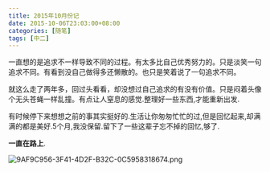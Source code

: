```yaml
---
title: 2015年10月份记
date: 2015-10-06T23:03:00+08:00
categories: [随笔]
tags: [中二]
---
```


一直想的是追求不一样导致不同的过程。有太多比自己优秀努力的。只是淡笑一句追求不同。有看到没自己做得多还懒散的。也只是笑着说了一句追求不同。

就这么走了两年多，回过头看看，却没想过自己追求的有没有价值。只是闷着头像个无头苍蝇一样乱撞。有点让人窒息的感觉.整理好一些东西,才能重新出发.

有时候停下来想想之前的事其实挺好的.生活让你匆匆忙忙的过,但是回忆起来,却满满的都是美好.5个月,我没保留.留下了一些这辈子忘不掉的回忆,够了.

**一直在路上**.

![9AF9C956-3F41-4D2F-B32C-0C5958318674.png][1]


  [1]: https://marlon-storage.oss-cn-shenzhen.aliyuncs.com/2019-05-03-140429.jpg

<!--more-->
